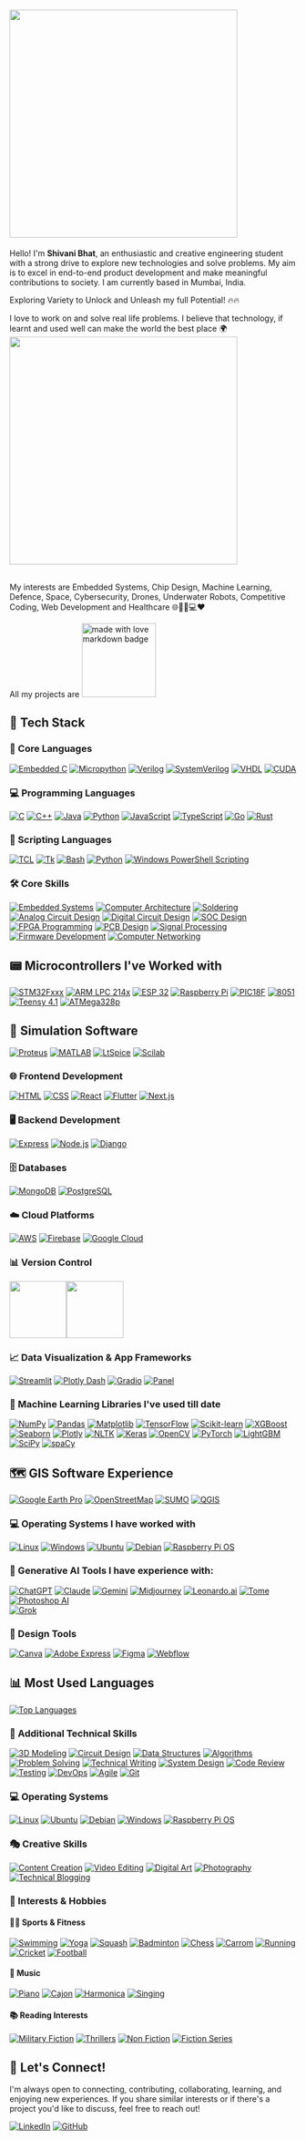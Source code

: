 # <img src="https://user-images.githubusercontent.com/74038190/226190894-18e959ba-d458-4a94-ac44-790190f2a947.gif" width="400">

Hello! I'm **Shivani Bhat**, an enthusiastic and creative engineering student with a strong drive to explore new technologies and solve problems. My aim is to excel in end-to-end product development and make meaningful contributions to society. I am currently based in Mumbai, India.

Exploring Variety to Unlock and Unleash my full Potential! 🔥🔥 

I love to work on and solve real life problems. I believe that technology, if learnt and used well can make the world the best place 🌍
<img src="https://user-images.githubusercontent.com/74038190/221352995-5ac18bdf-1a19-4f99-bbb6-77559b220470.gif" width="400">
<br><br>

My interests are Embedded Systems, Chip Design, Machine Learning, Defence, Space, Cybersecurity, Drones, Underwater Robots, Competitive Coding, Web Development and Healthcare 🌐🚁🤖💻❤️

All my projects are  <a href="https://github.com/Anmol-Baranwal/GIFs-For-Readme"><img src="https://forthebadge.com/images/badges/built-with-love.svg" width="130" alt="made with love  markdown badge" ></a>

## 🚀 Tech Stack

### 🔌 Core Languages
[![Embedded C](https://img.shields.io/badge/Embedded%20C-000000?style=for-the-badge&logo=c&logoColor=white)](https://en.wikipedia.org/wiki/C_(programming_language))
[![Micropython](https://img.shields.io/badge/Micropython-004B49?style=for-the-badge&logo=python&logoColor=white)](https://micropython.org/)
[![Verilog](https://img.shields.io/badge/Verilog-1E4C9A?style=for-the-badge&logo=verilog&logoColor=white)](https://en.wikipedia.org/wiki/Verilog)
[![SystemVerilog](https://img.shields.io/badge/SystemVerilog-0073B1?style=for-the-badge&logo=systemverilog&logoColor=white)](https://en.wikipedia.org/wiki/SystemVerilog)
[![VHDL](https://img.shields.io/badge/VHDL-008000?style=for-the-badge&logo=vhdl&logoColor=black)](https://en.wikipedia.org/wiki/VHDL)
[![CUDA](https://img.shields.io/badge/CUDA-76B900?style=for-the-badge&logo=nvidia&logoColor=white)](https://developer.nvidia.com/cuda-zone)

### 💻 Programming Languages
[![C](https://img.shields.io/badge/C-00599C?style=for-the-badge&logo=c&logoColor=white)](https://en.wikipedia.org/wiki/C_(programming_language))
[![C++](https://img.shields.io/badge/C%2B%2B-6b5b95?style=for-the-badge&logo=c%2B%2B&logoColor=white)](https://en.wikipedia.org/wiki/C%2B%2B)
[![Java](https://img.shields.io/badge/Java-007396?style=for-the-badge&logo=java&logoColor=white)](https://www.oracle.com/java/)
[![Python](https://img.shields.io/badge/Python-3776AB?style=for-the-badge&logo=python&logoColor=white)](https://www.python.org/)
[![JavaScript](https://img.shields.io/badge/JavaScript-F7DF1E?style=for-the-badge&logo=javascript&logoColor=black)](https://en.wikipedia.org/wiki/JavaScript)
[![TypeScript](https://img.shields.io/badge/TypeScript-007ACC?style=for-the-badge&logo=typescript&logoColor=white)](https://www.typescriptlang.org/)
[![Go](https://img.shields.io/badge/Go-00ADD8?style=for-the-badge&logo=go&logoColor=white)](https://golang.org/)
[![Rust](https://img.shields.io/badge/Rust-000000?style=for-the-badge&logo=rust&logoColor=white)](https://www.rust-lang.org/)

### 📜 Scripting Languages
[![TCL](https://img.shields.io/badge/TCL-003B57?style=for-the-badge&logo=tcl&logoColor=white)](https://en.wikipedia.org/wiki/Tcl)
[![Tk](https://img.shields.io/badge/Tk-0069A5?style=for-the-badge&logo=tcl&logoColor=white)](https://en.wikipedia.org/wiki/Tk_(software))
[![Bash](https://img.shields.io/badge/Bash-4EAA25?style=for-the-badge&logo=gnu-bash&logoColor=white)](https://www.gnu.org/software/bash/)
[![Python](https://img.shields.io/badge/Python-3776AB?style=for-the-badge&logo=python&logoColor=white)](https://www.python.org/)
[![Windows PowerShell Scripting](https://img.shields.io/badge/Windows%20PowerShell%20Scripting-5391FE?style=for-the-badge&logo=powershell&logoColor=white)](https://docs.microsoft.com/en-us/powershell/)

### 🛠️ Core Skills
[![Embedded Systems](https://img.shields.io/badge/Embedded%20Systems-%2300599C.svg?style=for-the-badge&logo=chip&logoColor=white)]()
[![Computer Architecture](https://img.shields.io/badge/Computer%20Architecture-%23FF6F00.svg?style=for-the-badge&logo=processor&logoColor=white)]()
[![Soldering](https://img.shields.io/badge/Soldering-%23F7DF1E.svg?style=for-the-badge&logo=soldering-iron&logoColor=black)]()
[![Analog Circuit Design](https://img.shields.io/badge/Analog%20Circuit%20Design-%234A8CC4.svg?style=for-the-badge&logo=analog-devices&logoColor=white)]()
[![Digital Circuit Design](https://img.shields.io/badge/Digital%20Circuit%20Design-%23FF69B4.svg?style=for-the-badge&logo=circuit&logoColor=white)]()
[![SOC Design](https://img.shields.io/badge/SOC%20Design-%23F05340.svg?style=for-the-badge&logo=soc&logoColor=white)]()
[![FPGA Programming](https://img.shields.io/badge/FPGA%20Programming-%23005F50.svg?style=for-the-badge&logo=xilinx&logoColor=white)]()
[![PCB Design](https://img.shields.io/badge/PCB%20Design-%234CAF50.svg?style=for-the-badge&logo=altium-designer&logoColor=white)]()
[![Signal Processing](https://img.shields.io/badge/Signal%20Processing-%23E04F5F.svg?style=for-the-badge&logo=signal&logoColor=white)]()
[![Firmware Development](https://img.shields.io/badge/Firmware%20Development-%2345A1FF.svg?style=for-the-badge&logo=firmware&logoColor=white)]()
[![Computer Networking](https://img.shields.io/badge/Computer%20Networking-0078D7?style=for-the-badge&logo=cisco&logoColor=white)](https://en.wikipedia.org/wiki/Computer_network)

## 📟 Microcontrollers I've Worked with
[![STM32Fxxx](https://img.shields.io/badge/STM32-%230081CB.svg?style=for-the-badge&logo=stmicroelectronics&logoColor=white)]()
[![ARM LPC 214x](https://img.shields.io/badge/ARM%20LPC%20214x-%2300A8E1.svg?style=for-the-badge&logo=arm&logoColor=white)]()
[![ESP 32](https://img.shields.io/badge/ESP32-%23202014.svg?style=for-the-badge&logo=espressif&logoColor=white)]()
[![Raspberry Pi](https://img.shields.io/badge/Raspberry%20Pi-%23C51A4A.svg?style=for-the-badge&logo=raspberry-pi&logoColor=white)]()
[![PIC18F](https://img.shields.io/badge/PIC18F-%2323759B.svg?style=for-the-badge&logo=microchip&logoColor=white)]()
[![8051](https://img.shields.io/badge/8051-%23FF4500.svg?style=for-the-badge&logo=intel&logoColor=white)]()
[![Teensy 4.1](https://img.shields.io/badge/Teensy-%2300BFAE.svg?style=for-the-badge&logo=arduino&logoColor=white)]()
[![ATMega328p](https://img.shields.io/badge/ATMega328p-%234CAF50.svg?style=for-the-badge&logo=atmel&logoColor=white)]()

## 🔧 Simulation Software
[![Proteus](https://img.shields.io/badge/Proteus-%230056A3.svg?style=for-the-badge&logo=proteus&logoColor=white)]()
[![MATLAB](https://img.shields.io/badge/MATLAB-%23E34F26.svg?style=for-the-badge&logo=mathworks&logoColor=white)]()
[![LtSpice](https://img.shields.io/badge/LtSpice-%230075B7.svg?style=for-the-badge&logo=spice&logoColor=white)]()
[![Scilab](https://img.shields.io/badge/Scilab-%2300BFAE.svg?style=for-the-badge&logo=scilab&logoColor=white)]()

### 🌐 Frontend Development
[![HTML](https://img.shields.io/badge/HTML-E34F26?style=for-the-badge&logo=html5&logoColor=white)](https://en.wikipedia.org/wiki/HTML)
[![CSS](https://img.shields.io/badge/CSS-1572B6?style=for-the-badge&logo=css3&logoColor=white)](https://en.wikipedia.org/wiki/CSS)
[![React](https://img.shields.io/badge/React-61DAFB?style=for-the-badge&logo=react&logoColor=black)](https://reactjs.org/)
[![Flutter](https://img.shields.io/badge/Flutter-02569B?style=for-the-badge&logo=flutter&logoColor=white)](https://flutter.dev/)
[![Next.js](https://img.shields.io/badge/Next.js-000000?style=for-the-badge&logo=next.js&logoColor=white)](https://nextjs.org/)

### 🖥️ Backend Development
[![Express](https://img.shields.io/badge/Express-000000?style=for-the-badge&logo=express&logoColor=white)](https://expressjs.com/)
[![Node.js](https://img.shields.io/badge/Node.js-339933?style=for-the-badge&logo=node.js&logoColor=white)](https://nodejs.org/)
[![Django](https://img.shields.io/badge/Django-092E20?style=for-the-badge&logo=django&logoColor=white)](https://www.djangoproject.com/)

### 🗄️ Databases
[![MongoDB](https://img.shields.io/badge/MongoDB-47A248?style=for-the-badge&logo=mongodb&logoColor=white)](https://www.mongodb.com/)
[![PostgreSQL](https://img.shields.io/badge/PostgreSQL-4169E1?style=for-the-badge&logo=postgresql&logoColor=white)](https://www.postgresql.org/)

### ☁️ Cloud Platforms
[![AWS](https://img.shields.io/badge/AWS-232F3E?style=for-the-badge&logo=amazonaws&logoColor=white)](https://aws.amazon.com/)
[![Firebase](https://img.shields.io/badge/Firebase-FFCA28?style=for-the-badge&logo=firebase&logoColor=black)](https://firebase.google.com/)
[![Google Cloud](https://img.shields.io/badge/Google%20Cloud-4285F4?style=for-the-badge&logo=google-cloud&logoColor=white)](https://cloud.google.com/)

### 📊 Version Control
<img src="https://user-images.githubusercontent.com/74038190/212257468-1e9a91f1-b626-4baa-b15d-5c385dfa7ed2.gif" width="100"><img src="https://user-images.githubusercontent.com/74038190/212281775-b468df30-4edc-4bf8-a4ee-f52e1aaddc86.gif" width="100">

### 📈 Data Visualization & App Frameworks
[![Streamlit](https://img.shields.io/badge/Streamlit-FF4B4B?style=for-the-badge&logo=streamlit&logoColor=white)](https://streamlit.io/)
[![Plotly Dash](https://img.shields.io/badge/Plotly%20Dash-3F4F75?style=for-the-badge&logo=plotly&logoColor=white)](https://dash.plotly.com/)
[![Gradio](https://img.shields.io/badge/Gradio-F78A24?style=for-the-badge&logo=gradio&logoColor=white)](https://gradio.app/)
[![Panel](https://img.shields.io/badge/Panel-FF6C37?style=for-the-badge&logo=holoviz&logoColor=white)](https://panel.holoviz.org/)

### 🧠 Machine Learning Libraries I've used till date
[![NumPy](https://img.shields.io/badge/NumPy-013243?style=for-the-badge&logo=numpy&logoColor=white)](https://numpy.org/)
[![Pandas](https://img.shields.io/badge/Pandas-150458?style=for-the-badge&logo=pandas&logoColor=white)](https://pandas.pydata.org/)
[![Matplotlib](https://img.shields.io/badge/Matplotlib-003B57?style=for-the-badge&logo=matplotlib&logoColor=white)](https://matplotlib.org/)
[![TensorFlow](https://img.shields.io/badge/TensorFlow-FF6F00?style=for-the-badge&logo=tensorflow&logoColor=white)](https://www.tensorflow.org/)
[![Scikit-learn](https://img.shields.io/badge/Scikit--learn-F7931E?style=for-the-badge&logo=scikit-learn&logoColor=white)](https://scikit-learn.org/)
[![XGBoost](https://img.shields.io/badge/XGBoost-00B140?style=for-the-badge&logo=xgboost&logoColor=white)](https://xgboost.readthedocs.io/en/latest/)
[![Seaborn](https://img.shields.io/badge/Seaborn-30A9DE?style=for-the-badge&logo=seaborn&logoColor=white)](https://seaborn.pydata.org/)
[![Plotly](https://img.shields.io/badge/Plotly-3B5998?style=for-the-badge&logo=plotly&logoColor=white)](https://plotly.com/)
[![NLTK](https://img.shields.io/badge/NLTK-5D8B26?style=for-the-badge&logo=nltk&logoColor=white)](https://www.nltk.org/)
[![Keras](https://img.shields.io/badge/Keras-D00000?style=for-the-badge&logo=keras&logoColor=white)](https://keras.io/)
[![OpenCV](https://img.shields.io/badge/OpenCV-5C3EE8?style=for-the-badge&logo=opencv&logoColor=white)](https://opencv.org/)
[![PyTorch](https://img.shields.io/badge/PyTorch-EE4C2C?style=for-the-badge&logo=pytorch&logoColor=white)](https://pytorch.org/)
[![LightGBM](https://img.shields.io/badge/LightGBM-0072B7?style=for-the-badge&logo=lightgbm&logoColor=white)](https://lightgbm.readthedocs.io/)
[![SciPy](https://img.shields.io/badge/SciPy-8CAAE6?style=for-the-badge&logo=scipy&logoColor=white)](https://scipy.org/)
[![spaCy](https://img.shields.io/badge/spaCy-09A3D5?style=for-the-badge&logo=spacy&logoColor=white)](https://spacy.io/)

## 🗺️ GIS Software Experience
[![Google Earth Pro](https://img.shields.io/badge/Google%20Earth%20Pro-4285F4?style=for-the-badge&logo=google-earth&logoColor=white)](https://earth.google.com/web/)
[![OpenStreetMap](https://img.shields.io/badge/OpenStreetMap-7EBC6F?style=for-the-badge&logo=openstreetmap&logoColor=white)](https://www.openstreetmap.org/)
[![SUMO](https://img.shields.io/badge/SUMO-598564?style=for-the-badge&logo=sumo&logoColor=white)](https://www.eclipse.org/sumo/)
[![QGIS](https://img.shields.io/badge/QGIS-589632?style=for-the-badge&logo=qgis&logoColor=white)](https://qgis.org/)

### 💻 Operating Systems I have worked with
[![Linux](https://img.shields.io/badge/Linux-FCC624?style=for-the-badge&logo=linux&logoColor=black)](https://www.linux.org/)
[![Windows](https://img.shields.io/badge/Windows-0078D6?style=for-the-badge&logo=windows&logoColor=white)](https://www.microsoft.com/en-us/windows)
[![Ubuntu](https://img.shields.io/badge/Ubuntu-E95420?style=for-the-badge&logo=ubuntu&logoColor=white)](https://ubuntu.com/)
[![Debian](https://img.shields.io/badge/Debian-A81D24?style=for-the-badge&logo=debian&logoColor=white)](https://www.debian.org/)
[![Raspberry Pi OS](https://img.shields.io/badge/Raspberry%20Pi%20OS-CC342D?style=for-the-badge&logo=raspberrypi&logoColor=white)](https://www.raspberrypi.org/software/)

### 🤖 Generative AI Tools I have experience with:
[![ChatGPT](https://img.shields.io/badge/ChatGPT-74aa9c?style=for-the-badge&logo=openai&logoColor=white)](https://chat.openai.com/)
[![Claude](https://img.shields.io/badge/Claude-5A67D8?style=for-the-badge&logo=anthropic&logoColor=white)](https://claude.ai/)
[![Gemini](https://img.shields.io/badge/Gemini-8E75B2?style=for-the-badge&logo=google&logoColor=white)](https://ai.google/)
[![Midjourney](https://img.shields.io/badge/Midjourney-1b2c3d?style=for-the-badge&logo=midjourney&logoColor=white)](https://www.midjourney.com/)
[![Leonardo.ai](https://img.shields.io/badge/Leonardo.ai-1E90FF?style=for-the-badge&logo=leonardo&logoColor=white)](https://leonardo.ai/)
[![Tome](https://img.shields.io/badge/Tome-A020F0?style=for-the-badge&logo=tome&logoColor=white)](https://tome.app/)
[![Photoshop AI](https://img.shields.io/badge/Photoshop%20AI-31A8FF?style=for-the-badge&logo=adobe-photoshop&logoColor=white)](https://www.adobe.com/products/photoshop.html)  
[![Grok](https://img.shields.io/badge/Grok-000000?style=for-the-badge&logo=x&logoColor=white)](https://x.ai/grok)

### 🎨 Design Tools
[![Canva](https://img.shields.io/badge/Canva-00C4CC?style=for-the-badge&logo=canva&logoColor=white)](https://www.canva.com/)
[![Adobe Express](https://img.shields.io/badge/Adobe%20Express-FF61A6?style=for-the-badge&logo=adobe&logoColor=white)](https://www.adobe.com/products/express.html)
[![Figma](https://img.shields.io/badge/Figma-F24E1E?style=for-the-badge&logo=figma&logoColor=white)](https://www.figma.com/)
[![Webflow](https://img.shields.io/badge/Webflow-00C2A0?style=for-the-badge&logo=webflow&logoColor=white)](https://webflow.com/)

## 📊 Most Used Languages

[![Top Languages](https://github-readme-stats.vercel.app/api/top-langs/?username=shivanibhat24&layout=compact&theme=tokyonight)](https://github.com/anuraghazra/github-readme-stats)

### 🔧 Additional Technical Skills
[![3D Modeling](https://img.shields.io/badge/3D%20Modeling-FF6B6B?style=for-the-badge&logo=blender&logoColor=white)]()
[![Circuit Design](https://img.shields.io/badge/Circuit%20Design-00979D?style=for-the-badge&logo=circuitverse&logoColor=white)]()
[![Data Structures](https://img.shields.io/badge/Data%20Structures-FFA116?style=for-the-badge&logo=algorithm&logoColor=white)]()
[![Algorithms](https://img.shields.io/badge/Algorithms-00ADD8?style=for-the-badge&logo=algorithm&logoColor=white)]()
[![Problem Solving](https://img.shields.io/badge/Problem%20Solving-777BB4?style=for-the-badge&logo=leetcode&logoColor=white)]()
[![Technical Writing](https://img.shields.io/badge/Technical%20Writing-7957D5?style=for-the-badge&logo=markdown&logoColor=white)]()
[![System Design](https://img.shields.io/badge/System%20Design-326CE5?style=for-the-badge&logo=diagram&logoColor=white)]()
[![Code Review](https://img.shields.io/badge/Code%20Review-FF4F64?style=for-the-badge&logo=github&logoColor=white)]()
[![Testing](https://img.shields.io/badge/Testing-14CC80?style=for-the-badge&logo=testinglibrary&logoColor=white)]()
[![DevOps](https://img.shields.io/badge/DevOps-2496ED?style=for-the-badge&logo=docker&logoColor=white)]()
[![Agile](https://img.shields.io/badge/Agile-0052CC?style=for-the-badge&logo=jira&logoColor=white)]()
[![Git](https://img.shields.io/badge/Git-F05032?style=for-the-badge&logo=git&logoColor=white)]()

### 💻 Operating Systems
[![Linux](https://img.shields.io/badge/Linux-FCC624?style=for-the-badge&logo=linux&logoColor=black)]()
[![Ubuntu](https://img.shields.io/badge/Ubuntu-E95420?style=for-the-badge&logo=ubuntu&logoColor=white)]()
[![Debian](https://img.shields.io/badge/Debian-A81D33?style=for-the-badge&logo=debian&logoColor=white)]()
[![Windows](https://img.shields.io/badge/Windows-0078D6?style=for-the-badge&logo=windows&logoColor=white)]()
[![Raspberry Pi OS](https://img.shields.io/badge/Raspberry%20Pi%20OS-C51A4A?style=for-the-badge&logo=raspberry-pi&logoColor=white)]()

### 🎭 Creative Skills
[![Content Creation](https://img.shields.io/badge/Content%20Creation-FF0000?style=for-the-badge&logo=youtube&logoColor=white)]()
[![Video Editing](https://img.shields.io/badge/Video%20Editing-9999FF?style=for-the-badge&logo=adobe-premiere-pro&logoColor=white)]()
[![Digital Art](https://img.shields.io/badge/Digital%20Art-FF69B4?style=for-the-badge&logo=adobe-illustrator&logoColor=white)]()
[![Photography](https://img.shields.io/badge/Photography-26C6DA?style=for-the-badge&logo=camera&logoColor=white)]()
[![Technical Blogging](https://img.shields.io/badge/Technical%20Blogging-FF5722?style=for-the-badge&logo=medium&logoColor=white)]()

### 🌟 Interests & Hobbies

#### 🏊‍♀️ Sports & Fitness
[![Swimming](https://img.shields.io/badge/Swimming-0099FF?style=for-the-badge&logo=swimming&logoColor=white)]()
[![Yoga](https://img.shields.io/badge/Yoga-83B81A?style=for-the-badge&logo=yoga&logoColor=white)]()
[![Squash](https://img.shields.io/badge/Squash-FF6B6B?style=for-the-badge&logo=squash&logoColor=white)]()
[![Badminton](https://img.shields.io/badge/Badminton-28A745?style=for-the-badge&logo=badminton&logoColor=white)]()
[![Chess](https://img.shields.io/badge/Chess-593E1A?style=for-the-badge&logo=lichess&logoColor=white)]()
[![Carrom](https://img.shields.io/badge/Carrom-CD853F?style=for-the-badge&logo=carrom&logoColor=white)]()
[![Running](https://img.shields.io/badge/Running-FF4D4D?style=for-the-badge&logo=strava&logoColor=white)]()
[![Cricket](https://img.shields.io/badge/Cricket-00A550?style=for-the-badge&logo=cricket&logoColor=white)]()
[![Football](https://img.shields.io/badge/Football-1E88E5?style=for-the-badge&logo=football&logoColor=white)]()

#### 🎵 Music
[![Piano](https://img.shields.io/badge/Piano-000000?style=for-the-badge&logo=piano&logoColor=white)]()
[![Cajon](https://img.shields.io/badge/Cajon-CD7F32?style=for-the-badge&logo=music&logoColor=white)]()
[![Harmonica](https://img.shields.io/badge/Harmonica-1E90FF?style=for-the-badge&logo=harmonica&logoColor=white)]()
[![Singing](https://img.shields.io/badge/Singing-FF69B4?style=for-the-badge&logo=spotify&logoColor=white)]()

#### 📚 Reading Interests
[![Military Fiction](https://img.shields.io/badge/Military%20Fiction-8B4513?style=for-the-badge&logo=book&logoColor=white)]()
[![Thrillers](https://img.shields.io/badge/Thrillers-DC143C?style=for-the-badge&logo=goodreads&logoColor=white)]()
[![Non Fiction](https://img.shields.io/badge/Non%20Fiction-4682B4?style=for-the-badge&logo=bookstack&logoColor=white)]()
[![Fiction Series](https://img.shields.io/badge/Fiction%20Series-9370DB?style=for-the-badge&logo=books&logoColor=white)]()

## 🤝 Let's Connect!

I'm always open to connecting, contributing, collaborating, learning, and enjoying new experiences. If you share similar interests or if there's a project you'd like to discuss, feel free to reach out!

[![LinkedIn](https://img.shields.io/badge/LinkedIn-%230077B5.svg?style=for-the-badge&logo=linkedin&logoColor=white)](https://www.linkedin.com/in/shivani-bhat-671a70271/)
[![GitHub](https://img.shields.io/badge/GitHub-%23121011.svg?style=for-the-badge&logo=github&logoColor=white)](https://github.com/shivanibhat24)
